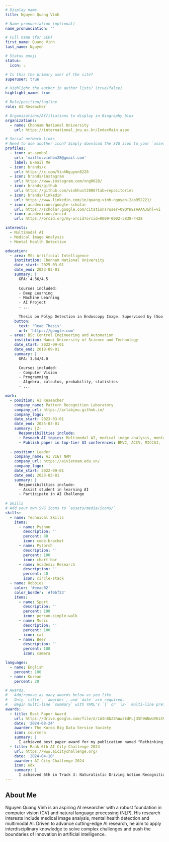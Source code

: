```yaml
---
# Display name
title: Nguyen Quang Vinh

# Name pronunciation (optional)
name_pronunciation: ''

# Full name (for SEO)
first_name: Quang Vinh 
last_name: Nguyen

# Status emoji
status:
  icon: ☕️

# Is this the primary user of the site?
superuser: true

# Highlight the author in author lists? (true/false)
highlight_name: true

# Role/position/tagline
role: AI Reseacher

# Organizations/Affiliations to display in Biography blox
organizations:
  - name: Chonnam National University
    url: https://international.jnu.ac.kr/IndexMain.aspx

# Social network links
# Need to use another icon? Simply download the SVG icon to your `assets/media/icons/` folder.
profiles:
  - icon: at-symbol
    url: 'mailto:vinhbn28@gmail.com'
    label: E-mail Me
  - icon: brands/x
    url: https://x.com/VinhNguyen8220
  - icon: brands/instagram
    url: https://www.instagram.com/vng0628/
  - icon: brands/github
    url: https://github.com/vinhhust2806?tab=repositories
  - icon: brands/linkedin
    url: https://www.linkedin.com/in/quang-vinh-nguyen-2ab952221/
  - icon: academicons/google-scholar
    url: https://scholar.google.com/citations?user=O9QYWEsAAAAJ&hl=vi
  - icon: academicons/orcid
    url: https://orcid.org/my-orcid?orcid=0009-0002-3838-4428

interests:
  - Multimodal AI
  - Medical Image Analysis
  - Mental Health Detection

education:
  - area: MSc Artificial Intelligence
    institution: Chonnam National University
    date_start: 2025-03-01
    date_end: 2023-03-01
    summary: |
      GPA: 4.36/4.5
    
      Courses included:
      - Deep Learning
      - Machine Learning
      - AI Project
      - ...
        
      Thesis on Polyp Detection in Endoscopy Image. Supervised by [Soo Hyung Kim](https://prlabjnu.github.io/members/shkim/). 
    button:
      text: 'Read Thesis'
      url: 'https://google.com'
  - area: BSc Control Engineering and Automation
    institution: Hanoi University of Science and Technology
    date_start: 2022-09-01
    date_end: 2018-09-01
    summary: |
      GPA: 3.64/4.0

      Courses included:
      - Computer Vision
      - Programming
      - Algebra, calculus, probability, statistics
      - ...

work:
  - position: AI Reseacher
    company_name: Pattern Recognition Laboratory
    company_url: https://prlabjnu.github.io/
    company_logo: ''
    date_start: 2023-03-01
    date_end: 2025-03-01
    summary: |2-
      Responsibilities include:
      - Reseach AI topics: Multimodal AI, medical image analysis, mental health detection
      - Publish paper in top-tier AI conferences: BMVC, ACCV, MICCAI, ...
      
  - position: Leader
    company_name: AI VIET NAM
    company_url: https://aivietnam.edu.vn/
    company_logo: ''
    date_start: 2022-09-01
    date_end: 2023-03-01
    summary: |
      Responsibilities include:
      - Assist student in learning AI
      - Participate in AI Challenge
        
# Skills
# Add your own SVG icons to `assets/media/icons/`
skills:
  - name: Technical Skills
    items:
      - name: Python
        description: ''
        percent: 80
        icon: code-bracket
      - name: Pytorch
        description: ''
        percent: 100
        icon: chart-bar
      - name: Academic Research
        description: ''
        percent: 40
        icon: circle-stack
  - name: Hobbies
    color: '#eeac02'
    color_border: '#f0bf23'
    items:
      - name: Sport
        description: ''
        percent: 100
        icon: person-simple-walk
      - name: Music
        description: ''
        percent: 100
        icon: cat
      - name: Beer
        description: ''
        percent: 100
        icon: camera

languages:
  - name: English
    percent: 100
  - name: Korean
    percent: 20

# Awards.
#   Add/remove as many awards below as you like.
#   Only `title`, `awarder`, and `date` are required.
#   Begin multi-line `summary` with YAML's `|` or `|2-` multi-line prefix and indent 2 spaces below.
awards:
  - title: Best Paper Award
    url: https://drive.google.com/file/d/1AIn8bZZhWw2EdFLj35h9WNwUVEzX9Fxn/view?usp=sharing
    date: '2024-08-24'
    awarder: The Korea Big Data Service Society
    icon: coursera
    summary: |
      I achieved best paper award for my publication named "Rethinking top probability from Multi-View for Distracted Driver Behaviour Localization" in BIGDAS 2024 Conference.
  - title: Rank 6th AI City Challenge 2024
    url: https://www.aicitychallenge.org/
    date: '2024-04-10'
    awarder: AI City Challenge 2024
    icon: edx
    summary: |
      I achieved 6th in Track 3: Naturalistic Driving Action Recognition (AI City Challenge 2024, CVPR Workshop 2024).
---
```


## About Me

Nguyen Quang Vinh is an aspiring AI researcher with a robust foundation in computer vision (CV) and natural language processing (NLP). His research interests include medical image analysis, mental health detection and multimodal AI. Driven to advance cutting-edge AI research, he aim to apply interdisciplinary knowledge to solve complex challenges and push the boundaries of innovation in artificial intelligence.
